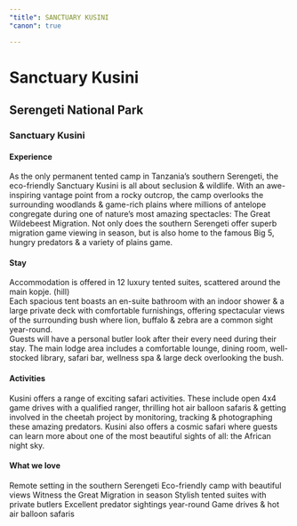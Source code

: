 ```yaml
---
"title": SANCTUARY KUSINI
"canon": true

---
```


# Sanctuary Kusini
## Serengeti National Park
### Sanctuary Kusini

#### Experience
As the only permanent tented camp in Tanzania’s southern Serengeti, the eco-friendly Sanctuary Kusini is all about seclusion &amp; wildlife.
With an awe-inspiring vantage point from a rocky outcrop, the camp overlooks the surrounding woodlands &amp; game-rich plains where millions of antelope congregate during one of nature’s most amazing spectacles:  The Great Wildebeest Migration.
Not only does the southern Serengeti offer superb migration game viewing in season, but is also home to the famous Big 5, hungry predators &amp; a variety of plains game.

#### Stay
Accommodation is offered in 12 luxury tented suites, scattered around the main kopje. (hill)  
Each spacious tent boasts an en-suite bathroom with an indoor shower &amp; a large private deck with comfortable furnishings, offering spectacular views of the surrounding bush where lion, buffalo &amp; zebra are a common sight year-round.  
Guests will have a personal butler look after their every need during their stay.
The main lodge area includes a comfortable lounge, dining room, well-stocked library, safari bar, wellness spa &amp; large deck overlooking the bush.

#### Activities
Kusini offers a range of exciting safari activities.
These include open 4x4 game drives with a qualified ranger, thrilling hot air balloon safaris &amp; getting involved in the cheetah project by monitoring, tracking &amp; photographing these amazing predators.
Kusini also offers a cosmic safari where guests can learn more about one of the most beautiful sights of all:  the African night sky.


#### What we love
Remote setting in the southern Serengeti
Eco-friendly camp with beautiful views
Witness the Great Migration in season
Stylish tented suites with private butlers
Excellent predator sightings year-round
Game drives &amp; hot air balloon safaris